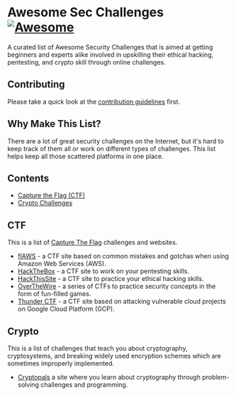 # Awesome Sec Challenges [![Awesome](https://awesome.re/badge.svg)](https://awesome.re)

A curated list of Awesome Security Challenges that is aimed at getting beginners and experts alike involved in upskilling their ethical hacking, pentesting, and crypto skill through online challenges.

## Contributing

Please take a quick look at the [contribution guidelines](contributing.md) first.

## Why Make This List?

There are a lot of great security challenges on the Internet, but it's hard to keep track of them all or work on different types of challenges. This list helps keep all those scattered platforms in one place.

## Contents

- [Capture the Flag (CTF)](#ctf)
- [Crypto Challenges](#crypto)


## CTF

This is a list of [Capture The Flag](https://en.wikipedia.org/wiki/Capture_the_flag#Computer_security) challenges and websites.

- [flAWS](http://flaws.cloud/) - a CTF site based on common mistakes and gotchas when using Amazon Web Services (AWS).
- [HackTheBox](https://www.hackthebox.eu/) - a CTF site to work on your pentesting skills.
- [HackThisSite](https://www.hackthissite.org/) - a CTF site to practice your ethical hacking skills.
- [OverTheWire](https://overthewire.org/wargames/) - a series of CTFs to practice security concepts in the form of fun-filled games.
- [Thunder CTF](https://thunder-ctf.cloud/) - a CTF site based on attacking vulnerable cloud projects on Google Cloud Platform (GCP).


## Crypto

This is a list of challenges that teach you about cryptography, cryptosystems, and breaking widely used encryption schemes which are sometimes improperly implemented.

- [Cryptopals](https://cryptopals.com/) a site where you learn about cryptography through problem-solving challenges and programming.
